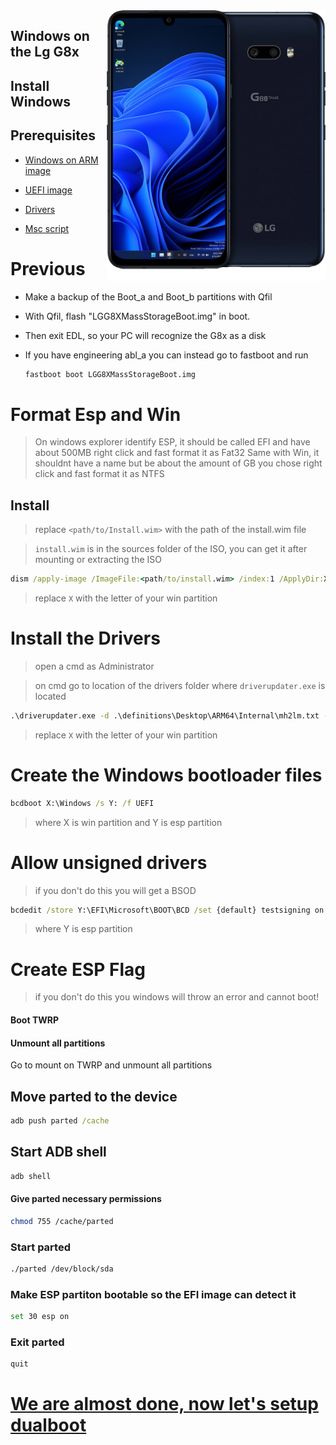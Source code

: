 <img align="right" src="https://github.com/Icesito68/Port-Windows-11-Lg-G8x/blob/Lg-G8x/mh2lm.png" width="350" alt="Windows 11 Running On To LG G8x">


## Windows on the Lg G8x

## Install Windows

## Prerequisites
- [Windows on ARM image](https://worproject.com/esd)
  
- [UEFI image](https://github.com/Icesito68/Port-Windows-11-Lge-devices/releases/download/Uefi-V1.0.0/lg-flashlmdd-V1.img)
  
- [Drivers](https://github.com/Icesito68/Port-Windows-11-Lge-devices/releases/download/Drivers/mh2lm.drivers.zip)
  
- [Msc script](https://github.com/Icesito68/Port-Windows-11-Lge-devices/releases/download/Scripts/msc.sh)

# Previous

- Make a backup of the Boot_a and Boot_b partitions with Qfil

- With Qfil, flash "LGG8XMassStorageBoot.img" in boot.
  
- Then exit EDL, so your PC will recognize the G8x as a disk

- If you have engineering abl_a you can instead go to fastboot and run
  ```sh
  fastboot boot LGG8XMassStorageBoot.img
  ```

# Format Esp and Win

> On windows explorer identify ESP, it should be called EFI and have about 500MB
> right click and fast format it as Fat32
> Same with Win, it shouldnt have a name but be about the amount of GB you chose
> right click and fast format it as NTFS
  

## Install

> replace `<path/to/Install.wim>` with the path of the install.wim file

> `install.wim` is in the sources folder of the ISO,
> you can get it after mounting or extracting the ISO

```cmd
dism /apply-image /ImageFile:<path/to/install.wim> /index:1 /ApplyDir:X:\
```
> replace `X` with the letter of your win partition


# Install the Drivers

> open a cmd as Administrator

> on cmd go to location of the drivers folder where `driverupdater.exe` is located

```cmd
.\driverupdater.exe -d .\definitions\Desktop\ARM64\Internal\mh2lm.txt -r . -p X:\
```
> replace `X` with the letter of your win partition

  

# Create the Windows bootloader files


```cmd
bcdboot X:\Windows /s Y: /f UEFI
```
>where X is win partition and Y is esp partition
  
  

# Allow unsigned drivers

> if you don't do this you will get a BSOD

```cmd
bcdedit /store Y:\EFI\Microsoft\BOOT\BCD /set {default} testsigning on
```
> where Y is esp partition


# Create ESP Flag 

> if you don't do this you windows will throw an error and cannot boot!

#### Boot TWRP


#### Unmount all partitions
Go to mount on TWRP and unmount all partitions

## Move parted to the device
```cmd
adb push parted /cache
```

## Start ADB shell
```cmd
adb shell
```

#### Give parted necessary permissions
```sh
chmod 755 /cache/parted
```


### Start parted
```sh
./parted /dev/block/sda
```
### Make ESP partiton bootable so the EFI image can detect it
```sh
set 30 esp on
```

### Exit parted
```sh
quit
```


# [We are almost done, now let's setup dualboot](/guide/English/dualboot.md)
